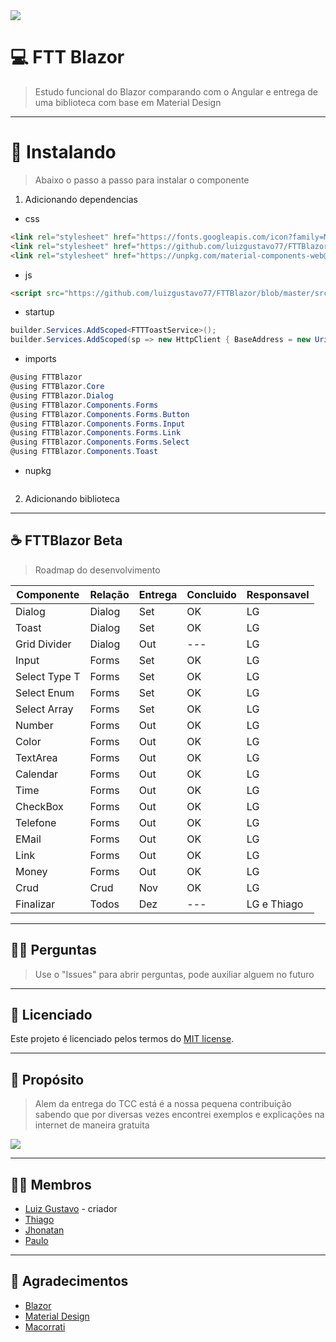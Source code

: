 <img src="https://www.evertop.pl/wp-content/uploads/2021/01/grafiki_blog_blazor-06-1024x323.jpg">

# 💻 **FTT Blazor**
> Estudo funcional do Blazor comparando com o Angular e entrega de uma biblioteca com base em Material Design

---

# 🧩 **Instalando**
> Abaixo o passo a passo para instalar o componente
1. Adicionando dependencias
- css
``` html
<link rel="stylesheet" href="https://fonts.googleapis.com/icon?family=Material+Icons" />
<link rel="stylesheet" href="https://github.com/luizgustavo77/FTTBlazor/blob/master/src/FTTBlazor/wwwroot/css/fttBlazor.css" /> 
<link rel="stylesheet" href="https://unpkg.com/material-components-web@latest/dist/material-components-web.min.css" />
````
- js
``` html
<script src="https://github.com/luizgustavo77/FTTBlazor/blob/master/src/FTTBlazor/wwwroot/js/fttBlazor.js"></script>
```
   - startup
``` c#
builder.Services.AddScoped<FTTToastService>();
builder.Services.AddScoped(sp => new HttpClient { BaseAddress = new Uri(builder.HostEnvironment.BaseAddress) });
```
- imports
``` c#
@using FTTBlazor
@using FTTBlazor.Core
@using FTTBlazor.Dialog
@using FTTBlazor.Components.Forms
@using FTTBlazor.Components.Forms.Button
@using FTTBlazor.Components.Forms.Input
@using FTTBlazor.Components.Forms.Link
@using FTTBlazor.Components.Forms.Select
@using FTTBlazor.Components.Toast
```
- nupkg
``` cmd

```
2. Adicionando biblioteca
---

## ☕ **FTTBlazor Beta**
> Roadmap do desenvolvimento

| Componente | Relação | Entrega | Concluido | Responsavel |
| --- | --- | --- | --- | --- |
| Dialog | Dialog | Set | OK | LG |
| Toast | Dialog | Set | OK | LG |
| Grid Divider | Dialog | Out | --- | LG |
| Input | Forms | Set | OK | LG |
| Select Type T  | Forms | Set | OK | LG |
| Select Enum  | Forms | Set | OK | LG |
| Select Array  | Forms | Set | OK | LG |
| Number | Forms | Out | OK | LG |
| Color | Forms | Out | OK | LG |
| TextArea | Forms | Out | OK | LG |
| Calendar | Forms | Out | OK | LG |
| Time | Forms | Out | OK | LG |
| CheckBox | Forms | Out | OK | LG |
| Telefone | Forms | Out | OK | LG |
| EMail | Forms | Out | OK | LG |
| Link | Forms | Out | OK | LG |
| Money | Forms | Out | OK | LG |
| Crud | Crud | Nov | OK | LG |
| Finalizar | Todos | Dez | --- | LG e Thiago |
 
---
  
## 🙇🏻 **Perguntas**
> Use o "Issues" para abrir perguntas, pode auxiliar alguem no futuro

---

## 📜 **Licenciado**

Este projeto é licenciado pelos termos do [MIT license](https://github.com/luizgustavo77/FTTBlazor/blob/master/LICENSE.md).

---

## 🚀 **Propósito**
> Alem da entrega do TCC está é a nossa pequena contribuição sabendo que por diversas vezes encontrei exemplos e explicações na internet de maneira gratuita

<img src="https://cdn.dribbble.com/users/2401141/screenshots/5487982/developers-gif-showcase.gif">

---

## 🙋🏻 **Membros**

- [Luiz Gustavo](https://github.com/luizgustavo77) - criador
- [Thiago](https://github.com/thiagofernandes101)
- [Jhonatan](https://github.com/JhonatanMatos)
- [Paulo](https://github.com/paulopatrocinio)

---

## 💼 **Agradecimentos**
- [Blazor](https://blazor.net)
- [Material Design](https://material.io/components/)
- [Macorrati](https://www.udemy.com/course/curso-blazor-essencial/)
